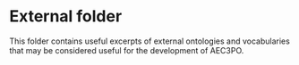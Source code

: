 # External folder

This folder contains useful excerpts of external ontologies and vocabularies that may be considered useful for the development of AEC3PO.